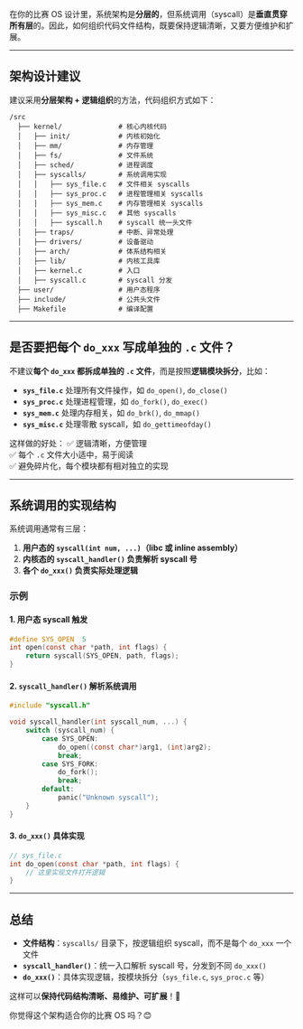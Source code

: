 在你的比赛 OS 设计里，系统架构是**分层的**，但系统调用（syscall）是**垂直贯穿所有层**的。因此，如何组织代码文件结构，既要保持逻辑清晰，又要方便维护和扩展。

---

## **架构设计建议**
建议采用**分层架构 + 逻辑组织**的方法，代码组织方式如下：

```
/src
  ├── kernel/              # 核心内核代码
  │   ├── init/            # 内核初始化
  │   ├── mm/              # 内存管理
  │   ├── fs/              # 文件系统
  │   ├── sched/           # 进程调度
  │   ├── syscalls/        # 系统调用实现
  │   │   ├── sys_file.c   # 文件相关 syscalls
  │   │   ├── sys_proc.c   # 进程管理相关 syscalls
  │   │   ├── sys_mem.c    # 内存管理相关 syscalls
  │   │   ├── sys_misc.c   # 其他 syscalls
  │   │   ├── syscall.h    # syscall 统一头文件
  │   ├── traps/           # 中断、异常处理
  │   ├── drivers/         # 设备驱动
  │   ├── arch/            # 体系结构相关
  │   ├── lib/             # 内核工具库
  │   ├── kernel.c         # 入口
  │   ├── syscall.c        # syscall 分发
  ├── user/                # 用户态程序
  ├── include/             # 公共头文件
  ├── Makefile             # 编译配置
```

---

## **是否要把每个 `do_xxx` 写成单独的 `.c` 文件？**
不建议**每个 `do_xxx` 都拆成单独的 `.c` 文件**，而是按照**逻辑模块拆分**，比如：
- **`sys_file.c`** 处理所有文件操作，如 `do_open()`, `do_close()`
- **`sys_proc.c`** 处理进程管理，如 `do_fork()`, `do_exec()`
- **`sys_mem.c`** 处理内存相关，如 `do_brk()`, `do_mmap()`
- **`sys_misc.c`** 处理零散 syscall，如 `do_gettimeofday()`

这样做的好处：
✅ 逻辑清晰，方便管理  
✅ 每个 `.c` 文件大小适中，易于阅读  
✅ 避免碎片化，每个模块都有相对独立的实现  

---

## **系统调用的实现结构**
系统调用通常有三层：
1. **用户态的 `syscall(int num, ...)`（libc 或 inline assembly）**
2. **内核态的 `syscall_handler()` 负责解析 syscall 号**
3. **各个 `do_xxx()` 负责实际处理逻辑**

### **示例**
#### **1. 用户态 syscall 触发**
```c
#define SYS_OPEN  5
int open(const char *path, int flags) {
    return syscall(SYS_OPEN, path, flags);
}
```

#### **2. `syscall_handler()` 解析系统调用**
```c
#include "syscall.h"

void syscall_handler(int syscall_num, ...) {
    switch (syscall_num) {
        case SYS_OPEN:
            do_open((const char*)arg1, (int)arg2);
            break;
        case SYS_FORK:
            do_fork();
            break;
        default:
            panic("Unknown syscall");
    }
}
```

#### **3. `do_xxx()` 具体实现**
```c
// sys_file.c
int do_open(const char *path, int flags) {
    // 这里实现文件打开逻辑
}
```

---

## **总结**
- **文件结构**：`syscalls/` 目录下，按逻辑组织 syscall，而不是每个 `do_xxx` 一个文件
- **`syscall_handler()`**：统一入口解析 syscall 号，分发到不同 `do_xxx()`
- **`do_xxx()`**：具体实现逻辑，按模块拆分（`sys_file.c`, `sys_proc.c` 等）

这样可以**保持代码结构清晰、易维护、可扩展**！🌟

你觉得这个架构适合你的比赛 OS 吗？😊